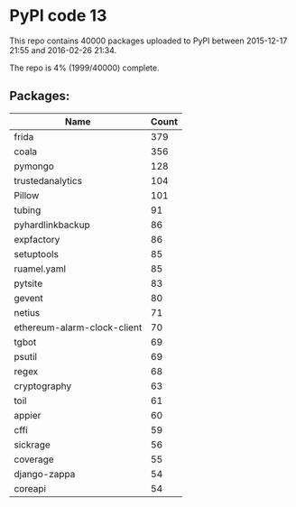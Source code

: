 # PyPI code 13

This repo contains 40000 packages uploaded to PyPI between 
2015-12-17 21:55 and 2016-02-26 21:34.

The repo is 4% (1999/40000) complete.

## Packages:

| Name  | Count |
| ----- | ----- |
| frida | 379 |
| coala | 356 |
| pymongo | 128 |
| trustedanalytics | 104 |
| Pillow | 101 |
| tubing | 91 |
| pyhardlinkbackup | 86 |
| expfactory | 86 |
| setuptools | 85 |
| ruamel.yaml | 85 |
| pytsite | 83 |
| gevent | 80 |
| netius | 71 |
| ethereum-alarm-clock-client | 70 |
| tgbot | 69 |
| psutil | 69 |
| regex | 68 |
| cryptography | 63 |
| toil | 61 |
| appier | 60 |
| cffi | 59 |
| sickrage | 56 |
| coverage | 55 |
| django-zappa | 54 |
| coreapi | 54 |



